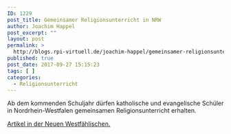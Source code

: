 ```yaml
---
ID: 1229
post_title: Gemeinsamer Religionsunterricht in NRW
author: Joachim Happel
post_excerpt: ""
layout: post
permalink: >
  http://blogs.rpi-virtuell.de/joachim-happel/gemeinsamer-religionsunterricht-in-nrw/
published: true
post_date: 2017-09-27 15:15:23
tags: [ ]
categories:
  - Religionsunterricht
---
```

Ab dem kommenden Schuljahr dürfen katholische und evangelische Schüler in Nordrhein-Westfalen gemeinsamen Religionsunterricht erhalten.

<a href="http://www.nw.de/lokal/kreis_paderborn/paderborn/paderborn/21911130_Zustimmung-fuer-gemeinsamen-Religionsunterricht.html">Artikel in der Neuen Westfählischen.</a>

&nbsp;
